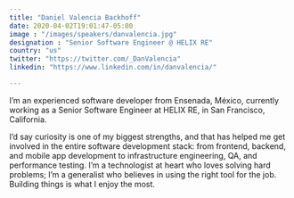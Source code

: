 ```yaml
---
title: "Daniel Valencia Backhoff"
date: 2020-04-02T19:01:47-05:00
image : "/images/speakers/danvalencia.jpg"
designation : "Senior Software Engineer @ HELIX RE"
country: "us"
twitter: "https://twitter.com/_DanValencia"
linkedin: "https://www.linkedin.com/in/danvalencia/"

---
```


I’m an experienced software developer from Ensenada, México, currently working as a Senior Software Engineer at HELIX RE, in San Francisco, California.

I’d say curiosity is one of my biggest strengths, and that has helped me get involved in the entire software development stack: from frontend, backend, and mobile app development to infrastructure engineering, QA, and performance testing. I’m a technologist at heart who loves solving hard problems; I’m a generalist who believes in using the right tool for the job. Building things is what I enjoy the most.
